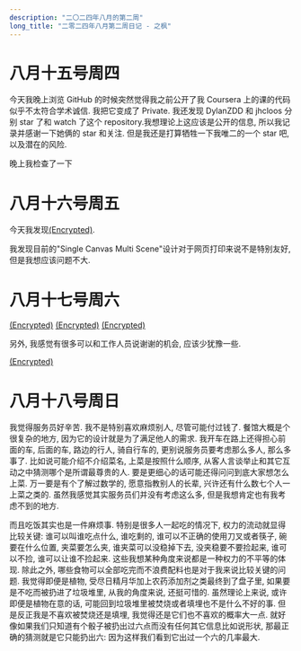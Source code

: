 ```yaml
---
description: "二〇二四年八月的第二周"
long_title: "二零二四年八月第二周日记 - 之枫"
---
```


# 八月十五号周四

今天我晚上浏览 GitHub 的时候突然觉得我之前公开了我 Coursera 上的课的代码似乎不太符合学术诚信. 我把它变成了 Private. 我还发现 DylanZDD 和 jhcloos 分别 star 了和 watch 了这个 repository.我想理论上这应该是公开的信息, 所以我记录并感谢一下她俩的 star 和关注. 但是我还是打算牺牲一下我唯二的一个 star 吧, 以及潜在的风险.

晚上我检查了一下

# 八月十六号周五

今天我发现[(Encrypted)](#BEEFMHJMKBHCBBIPLANMAHCPMIFEFPDOEMBFLAGMLHLONFLGADHCEMKJKKJAKPDPJONHMFMAOIJBKCCIFDLFHBKHHGENGALDCHIENBPDMDFHPICHGGFCPBGIHGDNBKFKODGGFGNEILKLOMAAKNJHBJLGNJDHOBDEJJDNPKDGKCAEEIOGLBOOKLOLFEMMLPLACMLNCJHGDKCCGFNMKPGCOJILFOHKAEBGGJCAGCMEDHDJPONABPFPFDKANKMEHICIFHFMOEKEDMELAPHNHIOLLMENFNJAFLNPIECOKKFIIJNBDGKELEPFNFAEJCDCHCOFMPHIJAPEIIPAGFCFFENADIALJDBILAMNHFFNCNIAOFOCGDJHJNIKFOCNHDHHEAMKHAJPFGCKFEKDNELDAOOKMEBANENHLGMOCLOJBANNDNPDOAAMIOKFBEADDDBIHPLP).

我发现目前的"Single Canvas Multi Scene"设计对于网页打印来说不是特别友好, 但是我想应该问题不大.

# 八月十七号周六

[(Encrypted)](#CFDPKHMHBOJLIMLAJMHNDOAHEHNIKEKHLLIDMMHPKBNHLNMGHCEEKMPJNOGMBHBIFANLILAECLPCEPONJOELAGBJGEPNFAIHOGNLJKFNLHLJLIODFHOIKJBBLEIPAGGFDBOEDJBPNONPNMKPMDKPEOLOAANMGNAKGAHCKAEELDPEFKMMJAPIMECGAEJENKDALAKOKGGNPDGOFDJBKMCEGFHGOOMNIEBHMHADBKDCODMKIPKOPPMJBAENMNLAFAOOFLIBAOCHEALIFHKCMMPOONCHFLJEHPHFIBMPMKIBEJLCPHBMLLADMMMCOAJLDFCLCENLOMOHJFAMFHAHJLJMKLKMKNGJOIDCKKONBODPAGDHKCGFFCOKGLEEBDLFJHIMOBGMJPMANGMNPOKPAJHFFLGCLDDGAJCKNFCDJJDJGIACIHGMDCPPIGPCKNCAJLCGHAPFNG)
[(Encrypted)](#JOOEIMAIFKKGNLBCJNBKPLCNNFLEICLBCCFLFLHKNPFFHINNNLMHMMPLANACJBKINIKDKPGCLLKAGMEHAKMHNKKFFMFGCFAHPOAAFAEMCDOLOJKFFMNGDEILPPEFJMOALNGJHLGOENEGLHICHMMPGBJLJIKMMGEGGBOHPBMIEJHANAIBAPPJEPDFGBBDGGGMKFGLJPDAMINENKIDFEGDEJFKNGFPFHABPHBOJKHGMLGDDNENOJDENJCIGPEKFBLPGFKJPFDPBHLEBKBMOJOHJJHOFINDGPGAAHGGOCLHFLNJEJOBKPEHCIAKCHBMCADJPGKNJNHJKFMGGOCJONHKCLIBBCIAGIGCIIJCGONOBP)
[(Encrypted)](#LBOKMDGKBOOOBBHBGJOOIGALMGCMCLNKDPJBCFOKPENNGFKFOBDKDEJOGDLLIMGHJAHAMENJKHJGKJJDIEFGJGDKOKFDGELABINDOFGHEEGMBHBDBBPENNNKECHHJNFHPNGIHEIJBNJLEFINCHKAOMLBHDNBGKGDBKEHAOBLPFEHPAIEFLKDAAODLCIFJJLGGJ)

另外, 我感觉有很多可以和工作人员说谢谢的机会, 应该少犹豫一些.

[(Encrypted)](#CLFMHJKEOJBHGENAJNPMFLGCLEAAOPBIEACAALLOOOABHHDIDJMGDGJEHNDLHFCNBCFGKFILECGPJDEMNNFMOIGMBGCNCNEAEAIPPLPJCJIKOEDCGLLHKDOHOKLPGKFEBIHPDADJHIDIBNJFFEDBFCLNPNLBHCEGBBJOOMFAPMIILBFFBDODBOABIFGPKIHLLDIGKKBMGLDBJLKFLOKPIHHHNFOAJLIDKMIPNDFLADJEBOEMHDDCPBLPDMGLMPIHMDCFBAFNHALCBOLLDLADAPGCEOCCFFFMFKOOPHGDCAIEKPMEMGAOEBBDPODBGMOEDMBCLADIBGCKIFDI)

# 八月十八号周日

我觉得服务员好辛苦. 我不是特别喜欢麻烦别人, 尽管可能付过钱了. 餐馆大概是个很复杂的地方, 因为它的设计就是为了满足他人的需求. 我开车在路上还得担心前面的车, 后面的车, 路边的行人, 骑自行车的, 更别说服务员要考虑那么多人, 那么多事了. 比如说可能介绍不介绍菜名, 上菜是按照什么顺序, 从客人言谈举止和其它互动之中猜测哪个是所谓最尊贵的人. 要是更细心的话可能还得问问到底大家想怎么上菜. 万一要是有个了解过数学的, 愿意指教别人的长辈, 兴许还有什么数七个人一上菜之类的. 虽然我感觉其实服务员们并没有考虑这么多, 但是我想肯定也有我考虑不到的地方.

而且吃饭其实也是一件麻烦事. 特别是很多人一起吃的情况下, 权力的流动就显得比较关键: 谁可以叫谁吃点什么, 谁吃剩的, 谁可以不正确的使用刀叉或者筷子, 碗要在什么位置, 夹菜要怎么夹, 谁夹菜可以没稳掉下去, 没夹稳要不要捡起来, 谁可以不捡, 谁可以让谁不捡起来. 这些我想某种角度来说都是一种权力的不平等的体现. 除此之外, 哪些食物可以全部吃完而不浪费配料也是对于我来说比较关键的问题. 我觉得即便是植物, 受尽日精月华加上农药添加剂之类最终到了盘子里, 如果要是不吃而被扔进了垃圾堆里, 从我的角度来说, 还挺可惜的. 虽然理论上来说, 或许即便是植物在意的话, 可能回到垃圾堆里被焚烧或者填埋也不是什么不好的事. 但是反正我是不喜欢被焚烧还是填埋, 我觉得还是它们也不喜欢的概率大一点. 就好像如果我们只知道有个骰子被扔出过六点而没有任何其它信息比如说形状, 那最正确的猜测就是它只能扔出六: 因为这样我们看到它出过一个六的几率最大.
